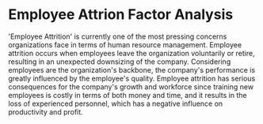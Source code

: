 # Employee Attrion Factor Analysis
'Employee Attrition' is currently one of the most pressing concerns organizations face in terms of human resource management. Employee attrition occurs when employees leave the organization voluntarily or retire, resulting in an unexpected downsizing of the company. Considering employees are the organization's backbone, the company's performance is greatly influenced by the employee's quality. Employee attrition has serious consequences for the company's growth and workforce since training new employees is costly in terms of both money and time, and it results in the loss of experienced personnel, which has a negative influence on productivity and profit.

